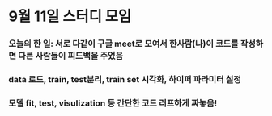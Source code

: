 # 9월 11일 스터디 모임
### 오늘의 한 일: 서로 다같이 구글 meet로 모여서 한사람(나)이 코드를 작성하면 다른 사람들이 피드백을 주었음
### data 로드, train, test분리, train set 시각화, 하이퍼 파라미터 설정
### 모델 fit, test, visulization 등 간단한 코드 러프하게 짜놓음!
